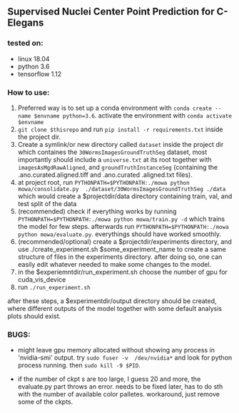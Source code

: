## Supervised Nuclei Center Point Prediction for C-Elegans

### tested on:
- linux 18.04
- python 3.6
- tensorflow 1.12

### How to use:
1. Preferred way is to set up a conda environment with `conda create --name $envname python=3.6`. activate the 
environment with `conda activate $envname`
2. `git clone $thisrepo` and run `pip install -r requirements.txt` inside the project dir.
3. Create a symlink/or new directory called `dataset` inside the project dir which containes the 
`30WormsImagesGroundTruthSeg` dataset, most importantly should include a `universe.txt` at its root together with 
`imagesAsMgdRawAligned`, and `groundTruthInstanceSeg` (containing the .ano.curated.aligned.tiff and .ano.curated
.aligned.txt files).
4. at project root, run `PYTHONPATH=$PYTHONPATH:./mowa python mowa/consolidate.py 
./dataset/30WormsImagesGroundTruthSeg ./data` which would create a $projectdir/data directory containing train, val, 
and test split of the data
5. (recommended) check if everything works by running `PYTHONPATH=$PYTHONPATH:./mowa python mowa/train.py -d` which 
trains the model for few steps. afterwards run `PYTHONPATH=$PYTHONPATH:./mowa python mowa/evaluate.py`. everythings 
should have worked smoothly.
6. (recommended/optional) create a $projectdir/experiments directory, and use ./create_experiment.sh 
$some_experiment_name to create a same structure of files in the experiments directory. after doing so, one can 
easily edit whatever needed to make some changes to the model.
7. in the $experiemntdir/run_experiment.sh choose the number of gpu for cuda_vis_device
8. run `./run_experiment.sh`

after these steps, a $experimentdir/output directory should be created, where different outputs of the model together
 with some default analysis plots should exist.

### BUGS:
- might leave gpu memory allocated without showing any process in 'nvidia-smi' output. try `sudo fuser -v 
/dev/nvidia*` and look for python process running. then `sudo kill -9 $PID`.

- if the number of ckpt s are too large, I guess 20 and more, the evaluate.py part throws an error. needs to be fixed
 later, has to do sth with the number of available color palletes. workaround, just remove some of the ckpts.